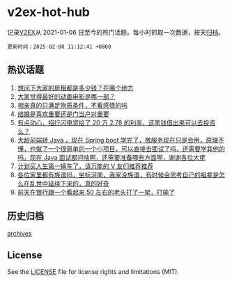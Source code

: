 # v2ex-hot-hub

 记录[V2EX](https://www.v2ex.com/)从 2021-01-06 日至今的热门话题。每小时抓取一次数据，按天[归档](archives)。

`更新时间：2025-02-08 11:12:41 +0800`

## 热议话题

1. [想问下大家的房租都是多少钱？在哪个地方](https://www.v2ex.com/t/1109783)
1. [大家觉得最好的动画电影是哪一部？](https://www.v2ex.com/t/1109751)
1. [相亲真的只满足物质条件，不看感情的吗](https://www.v2ex.com/t/1109696)
1. [结婚是喜欢重要还是门当户对重要](https://www.v2ex.com/t/1109621)
1. [有点动心，招行闪电贷给了 20 万 2.78 的利率，这笔钱借出来可以去投资么？](https://www.v2ex.com/t/1109569)
1. [大龄前端转 Java ，现在 Spring boot 学完了，微服务现在只是会用，原理不懂，也做了一个很简单的一个小项目，可以直接去面试了吗，还需要学其他的吗，现在 Java 面试都问啥啊，还需要准备哪些方面啊，谢谢各位大佬](https://www.v2ex.com/t/1109560)
1. [计划买人生第一辆车了，请万能的 V 友们推荐推荐](https://www.v2ex.com/t/1109571)
1. [各位家里都有族谱吗，坐标河南，我家没族谱，有时候会思考自己的祖辈是怎么在乱世中延续下来的，真的好奇](https://www.v2ex.com/t/1109581)
1. [前天在银行跟一个看起来 50 左右的老头打了一架，打输了](https://www.v2ex.com/t/1109740)

## 历史归档

[archives](archives)

## License

See the [LICENSE](LICENSE) file for license rights and limitations (MIT).
